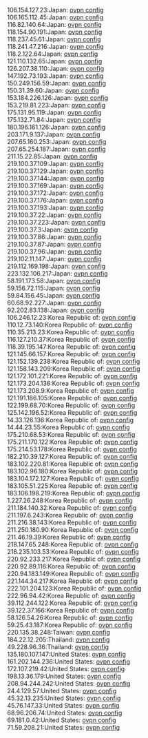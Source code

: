 106.154.127.23:Japan: [ovpn config](vpn/106_154_127_23.ovpn)  
106.165.112.45:Japan: [ovpn config](vpn/106_165_112_45.ovpn)  
116.82.140.64:Japan: [ovpn config](vpn/116_82_140_64.ovpn)  
118.154.90.191:Japan: [ovpn config](vpn/118_154_90_191.ovpn)  
118.237.45.61:Japan: [ovpn config](vpn/118_237_45_61.ovpn)  
118.241.47.216:Japan: [ovpn config](vpn/118_241_47_216.ovpn)  
118.2.122.64:Japan: [ovpn config](vpn/118_2_122_64.ovpn)  
121.110.132.65:Japan: [ovpn config](vpn/121_110_132_65.ovpn)  
126.207.38.110:Japan: [ovpn config](vpn/126_207_38_110.ovpn)  
147.192.73.193:Japan: [ovpn config](vpn/147_192_73_193.ovpn)  
150.249.156.59:Japan: [ovpn config](vpn/150_249_156_59.ovpn)  
150.31.39.60:Japan: [ovpn config](vpn/150_31_39_60.ovpn)  
153.184.226.126:Japan: [ovpn config](vpn/153_184_226_126.ovpn)  
153.219.81.223:Japan: [ovpn config](vpn/153_219_81_223.ovpn)  
175.131.95.119:Japan: [ovpn config](vpn/175_131_95_119.ovpn)  
175.132.71.84:Japan: [ovpn config](vpn/175_132_71_84.ovpn)  
180.196.161.126:Japan: [ovpn config](vpn/180_196_161_126.ovpn)  
203.171.9.137:Japan: [ovpn config](vpn/203_171_9_137.ovpn)  
207.65.160.253:Japan: [ovpn config](vpn/207_65_160_253.ovpn)  
207.65.254.187:Japan: [ovpn config](vpn/207_65_254_187.ovpn)  
211.15.22.85:Japan: [ovpn config](vpn/211_15_22_85.ovpn)  
219.100.37.109:Japan: [ovpn config](vpn/219_100_37_109.ovpn)  
219.100.37.129:Japan: [ovpn config](vpn/219_100_37_129.ovpn)  
219.100.37.144:Japan: [ovpn config](vpn/219_100_37_144.ovpn)  
219.100.37.169:Japan: [ovpn config](vpn/219_100_37_169.ovpn)  
219.100.37.172:Japan: [ovpn config](vpn/219_100_37_172.ovpn)  
219.100.37.176:Japan: [ovpn config](vpn/219_100_37_176.ovpn)  
219.100.37.193:Japan: [ovpn config](vpn/219_100_37_193.ovpn)  
219.100.37.22:Japan: [ovpn config](vpn/219_100_37_22.ovpn)  
219.100.37.223:Japan: [ovpn config](vpn/219_100_37_223.ovpn)  
219.100.37.3:Japan: [ovpn config](vpn/219_100_37_3.ovpn)  
219.100.37.86:Japan: [ovpn config](vpn/219_100_37_86.ovpn)  
219.100.37.87:Japan: [ovpn config](vpn/219_100_37_87.ovpn)  
219.100.37.96:Japan: [ovpn config](vpn/219_100_37_96.ovpn)  
219.102.11.147:Japan: [ovpn config](vpn/219_102_11_147.ovpn)  
219.112.169.198:Japan: [ovpn config](vpn/219_112_169_198.ovpn)  
223.132.106.217:Japan: [ovpn config](vpn/223_132_106_217.ovpn)  
58.191.173.58:Japan: [ovpn config](vpn/58_191_173_58.ovpn)  
59.156.72.115:Japan: [ovpn config](vpn/59_156_72_115.ovpn)  
59.84.156.45:Japan: [ovpn config](vpn/59_84_156_45.ovpn)  
60.68.92.227:Japan: [ovpn config](vpn/60_68_92_227.ovpn)  
92.202.83.138:Japan: [ovpn config](vpn/92_202_83_138.ovpn)  
106.246.12.23:Korea Republic of: [ovpn config](vpn/106_246_12_23.ovpn)  
110.12.73.140:Korea Republic of: [ovpn config](vpn/110_12_73_140.ovpn)  
110.35.213.23:Korea Republic of: [ovpn config](vpn/110_35_213_23.ovpn)  
116.127.210.37:Korea Republic of: [ovpn config](vpn/116_127_210_37.ovpn)  
118.39.195.147:Korea Republic of: [ovpn config](vpn/118_39_195_147.ovpn)  
121.145.66.157:Korea Republic of: [ovpn config](vpn/121_145_66_157.ovpn)  
121.152.139.238:Korea Republic of: [ovpn config](vpn/121_152_139_238.ovpn)  
121.158.143.209:Korea Republic of: [ovpn config](vpn/121_158_143_209.ovpn)  
121.172.101.221:Korea Republic of: [ovpn config](vpn/121_172_101_221.ovpn)  
121.173.204.136:Korea Republic of: [ovpn config](vpn/121_173_204_136.ovpn)  
121.173.208.9:Korea Republic of: [ovpn config](vpn/121_173_208_9.ovpn)  
121.191.186.105:Korea Republic of: [ovpn config](vpn/121_191_186_105.ovpn)  
122.199.68.70:Korea Republic of: [ovpn config](vpn/122_199_68_70.ovpn)  
125.142.196.52:Korea Republic of: [ovpn config](vpn/125_142_196_52.ovpn)  
14.33.126.136:Korea Republic of: [ovpn config](vpn/14_33_126_136.ovpn)  
14.44.23.55:Korea Republic of: [ovpn config](vpn/14_44_23_55.ovpn)  
175.210.68.53:Korea Republic of: [ovpn config](vpn/175_210_68_53.ovpn)  
175.211.170.122:Korea Republic of: [ovpn config](vpn/175_211_170_122.ovpn)  
175.214.53.178:Korea Republic of: [ovpn config](vpn/175_214_53_178.ovpn)  
182.210.39.127:Korea Republic of: [ovpn config](vpn/182_210_39_127.ovpn)  
183.102.220.81:Korea Republic of: [ovpn config](vpn/183_102_220_81.ovpn)  
183.102.96.180:Korea Republic of: [ovpn config](vpn/183_102_96_180.ovpn)  
183.104.172.127:Korea Republic of: [ovpn config](vpn/183_104_172_127.ovpn)  
183.105.51.225:Korea Republic of: [ovpn config](vpn/183_105_51_225.ovpn)  
183.106.198.219:Korea Republic of: [ovpn config](vpn/183_106_198_219.ovpn)  
1.227.26.248:Korea Republic of: [ovpn config](vpn/1_227_26_248.ovpn)  
211.184.140.32:Korea Republic of: [ovpn config](vpn/211_184_140_32.ovpn)  
211.197.6.243:Korea Republic of: [ovpn config](vpn/211_197_6_243.ovpn)  
211.216.38.143:Korea Republic of: [ovpn config](vpn/211_216_38_143.ovpn)  
211.250.180.90:Korea Republic of: [ovpn config](vpn/211_250_180_90.ovpn)  
211.46.19.39:Korea Republic of: [ovpn config](vpn/211_46_19_39.ovpn)  
218.147.65.248:Korea Republic of: [ovpn config](vpn/218_147_65_248.ovpn)  
218.235.103.53:Korea Republic of: [ovpn config](vpn/218_235_103_53.ovpn)  
220.92.233.217:Korea Republic of: [ovpn config](vpn/220_92_233_217.ovpn)  
220.92.89.116:Korea Republic of: [ovpn config](vpn/220_92_89_116.ovpn)  
220.94.183.149:Korea Republic of: [ovpn config](vpn/220_94_183_149.ovpn)  
221.144.34.217:Korea Republic of: [ovpn config](vpn/221_144_34_217.ovpn)  
222.101.204.123:Korea Republic of: [ovpn config](vpn/222_101_204_123.ovpn)  
222.96.94.42:Korea Republic of: [ovpn config](vpn/222_96_94_42.ovpn)  
39.112.244.122:Korea Republic of: [ovpn config](vpn/39_112_244_122.ovpn)  
39.122.37.166:Korea Republic of: [ovpn config](vpn/39_122_37_166.ovpn)  
58.126.54.26:Korea Republic of: [ovpn config](vpn/58_126_54_26.ovpn)  
59.25.43.187:Korea Republic of: [ovpn config](vpn/59_25_43_187.ovpn)  
220.135.38.248:Taiwan: [ovpn config](vpn/220_135_38_248.ovpn)  
184.22.12.205:Thailand: [ovpn config](vpn/184_22_12_205.ovpn)  
49.228.96.36:Thailand: [ovpn config](vpn/49_228_96_36.ovpn)  
135.180.107.147:United States: [ovpn config](vpn/135_180_107_147.ovpn)  
161.202.144.236:United States: [ovpn config](vpn/161_202_144_236.ovpn)  
172.107.219.42:United States: [ovpn config](vpn/172_107_219_42.ovpn)  
198.13.36.179:United States: [ovpn config](vpn/198_13_36_179.ovpn)  
208.94.244.242:United States: [ovpn config](vpn/208_94_244_242.ovpn)  
24.4.129.57:United States: [ovpn config](vpn/24_4_129_57.ovpn)  
45.32.13.235:United States: [ovpn config](vpn/45_32_13_235.ovpn)  
45.76.147.33:United States: [ovpn config](vpn/45_76_147_33.ovpn)  
68.96.206.74:United States: [ovpn config](vpn/68_96_206_74.ovpn)  
69.181.0.42:United States: [ovpn config](vpn/69_181_0_42.ovpn)  
71.59.208.21:United States: [ovpn config](vpn/71_59_208_21.ovpn)  
